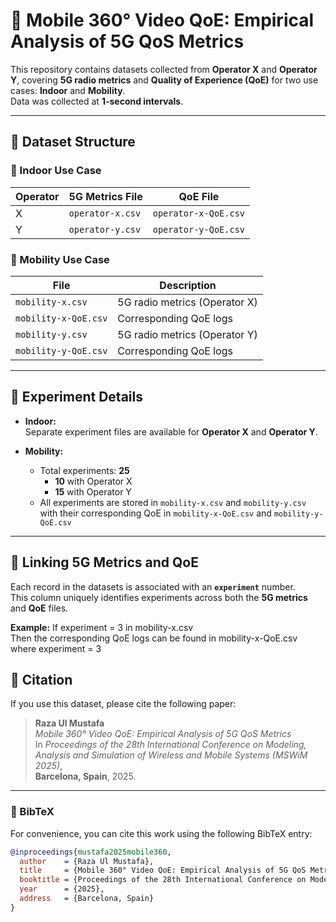 # 📱 Mobile 360° Video QoE: Empirical Analysis of 5G QoS Metrics

This repository contains datasets collected from **Operator X** and **Operator Y**, covering **5G radio metrics** and **Quality of Experience (QoE)** for two use cases: **Indoor** and **Mobility**.  
Data was collected at **1-second intervals**.

---

## 📂 Dataset Structure

### 🔹 Indoor Use Case
| Operator | 5G Metrics File | QoE File |
|-----------|------------------|----------|
| X | `operator-x.csv` | `operator-x-QoE.csv` |
| Y | `operator-y.csv` | `operator-y-QoE.csv` |

### 🔹 Mobility Use Case
| File | Description |
|-------|--------------|
| `mobility-x.csv` | 5G radio metrics (Operator X) |
| `mobility-x-QoE.csv` | Corresponding QoE logs |
| `mobility-y.csv` | 5G radio metrics (Operator Y) |
| `mobility-y-QoE.csv` | Corresponding QoE logs |

---

## 🔑 Experiment Details

- **Indoor:**  
  Separate experiment files are available for **Operator X** and **Operator Y**.

- **Mobility:**  
  - Total experiments: **25**  
    - **10** with Operator X  
    - **15** with Operator Y  
  - All experiments are stored in `mobility-x.csv` and `mobility-y.csv` with their corresponding QoE in `mobility-x-QoE.csv` and `mobility-y-QoE.csv`

---

## 🔗 Linking 5G Metrics and QoE

Each record in the datasets is associated with an **`experiment`** number.  
This column uniquely identifies experiments across both the **5G metrics** and **QoE** files.

**Example:**
If experiment = 3 in mobility-x.csv  
Then the corresponding QoE logs can be found in mobility-x-QoE.csv where experiment = 3

## 🧠 Citation

If you use this dataset, please cite the following paper:

> **Raza Ul Mustafa**  
> *Mobile 360° Video QoE: Empirical Analysis of 5G QoS Metrics*  
> In *Proceedings of the 28th International Conference on Modeling, Analysis and Simulation of Wireless and Mobile Systems (MSWiM 2025)*,  
> **Barcelona, Spain**, 2025.

---

### 📄 BibTeX
For convenience, you can cite this work using the following BibTeX entry:

```bibtex
@inproceedings{mustafa2025mobile360,
  author    = {Raza Ul Mustafa},
  title     = {Mobile 360° Video QoE: Empirical Analysis of 5G QoS Metrics},
  booktitle = {Proceedings of the 28th International Conference on Modeling, Analysis and Simulation of Wireless and Mobile Systems (MSWiM 2025)},
  year      = {2025},
  address   = {Barcelona, Spain}
}

